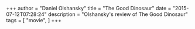 +++
author = "Daniel Olshansky"
title = "The Good Dinosaur"
date = "2015-07-12T07:28:24"
description = "Olshansky's review of The Good Dinosaur"
tags = [
    "movie",
]
+++

